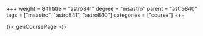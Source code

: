 +++
weight = 841
title = "astro841"
degree = "msastro"
parent = "astro840"
tags = ["msastro", "astro841", "astro840"]
categories = ["course"]
+++

{{< genCoursePage >}}
